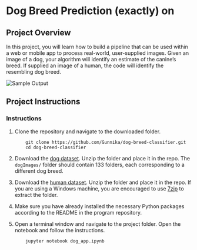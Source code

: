 [//]: # (Image References)

[image1]: ./xyz/sample_dog_output.png "Sample Output"
[image2]: ./xyz/vgg16_model.png "VGG-16 Model Layers"
[image3]: ./xyz/vgg16_model_draw.png "VGG16 Model Figure"

# Dog Breed Prediction (exactly) on

## Project Overview

In this project, you will learn how to build a pipeline that can be used within a web or mobile app to process real-world, user-supplied images.  Given an image of a dog, your algorithm will identify an estimate of the canine’s breed.  If supplied an image of a human, the code will identify the resembling dog breed. 

![Sample Output][image1]


## Project Instructions

### Instructions

1. Clone the repository and navigate to the downloaded folder.
	
	```	
		git clone https://github.com/Gunnika/dog-breed-classifier.git
		cd dog-breed-classifier
	```
	


2. Download the [dog dataset](https://s3-us-west-1.amazonaws.com/udacity-aind/dog-project/dogImages.zip).  Unzip the folder and place it in the repo.  The `dogImages/` folder should contain 133 folders, each corresponding to a different dog breed.
3. Download the [human dataset](http://vis-www.cs.umass.edu/lfw/lfw.tgz).  Unzip the folder and place it in the repo.  If you are using a Windows machine, you are encouraged to use [7zip](http://www.7-zip.org/) to extract the folder. 
4. Make sure you have already installed the necessary Python packages according to the README in the program repository.
5. Open a terminal window and navigate to the project folder. Open the notebook and follow the instructions.
	
	```
		jupyter notebook dog_app.ipynb
	```
